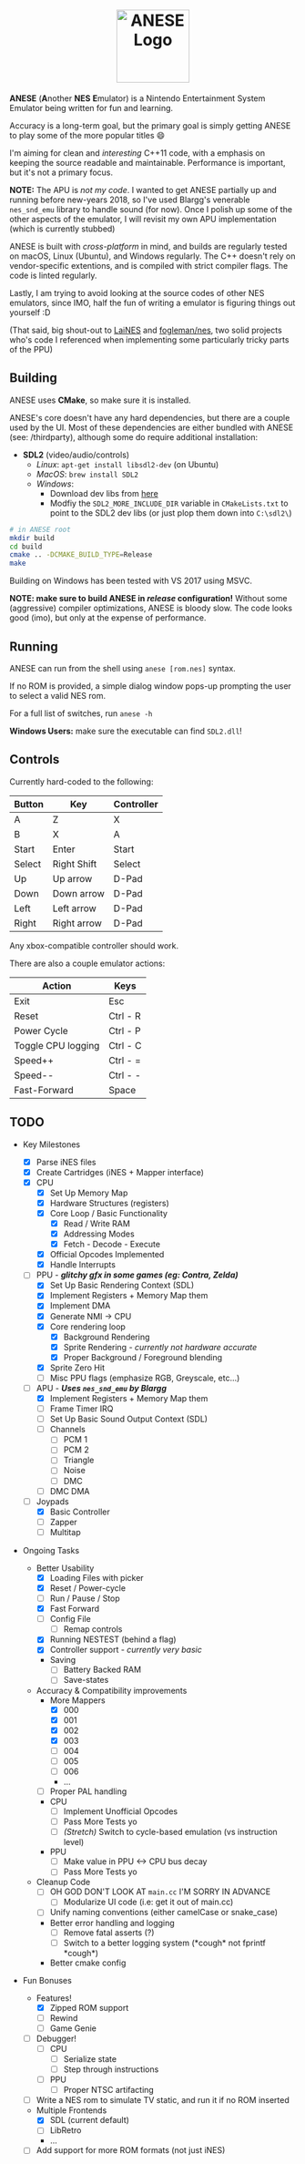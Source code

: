 <h1 align="center">
  <img height="128px" src="resources/icons/anese.ico" alt="ANESE Logo">
</h1>

**ANESE** (**A**nother **NES** **E**mulator) is a Nintendo Entertainment System
Emulator being written for fun and learning.

Accuracy is a long-term goal, but the primary goal is simply getting ANESE to
play some of the more popular titles :smile:

I'm aiming for clean and _interesting_ C++11 code, with a emphasis on keeping
the source readable and maintainable. Performance is important, but it's not a
primary focus.

**NOTE:** The APU is _not my code_. I wanted to get ANESE partially up and
running before new-years 2018, so I've used Blargg's venerable `nes_snd_emu`
library to handle sound (for now). Once I polish up some of the other aspects
of the emulator, I will revisit my own APU implementation (which is currently
stubbed)

ANESE is built with _cross-platform_ in mind, and builds are regularly tested on
macOS, Linux (Ubuntu), and Windows regularly. The C++ doesn't rely on
vendor-specific extentions, and is compiled with strict compiler flags. The code
is linted regularly.

Lastly, I am trying to avoid looking at the source codes of other NES emulators,
since IMO, half the fun of writing a emulator is figuring things out yourself :D

(That said, big shout-out to [LaiNES](https://github.com/AndreaOrru/LaiNES) and
[fogleman/nes](https://github.com/fogleman/nes), two solid projects who's code I
referenced when implementing some particularly tricky parts of the PPU)

## Building

ANESE uses **CMake**, so make sure it is installed.

ANESE's core doesn't have any hard dependencies, but there are a couple used by
the UI. Most of these dependencies are either bundled with ANESE
(see: /thirdparty), although some do require additional installation:

- **SDL2** (video/audio/controls)
  - _Linux_: `apt-get install libsdl2-dev` (on Ubuntu)
  - _MacOS_: `brew install SDL2`
  - _Windows_:
    - Download dev libs from [here](https://www.libsdl.org/download-2.0.php)
    - Modfiy the `SDL2_MORE_INCLUDE_DIR` variable in `CMakeLists.txt` to point
      to the SDL2 dev libs (or just plop them down into `C:\sdl2\`)


```bash
# in ANESE root
mkdir build
cd build
cmake .. -DCMAKE_BUILD_TYPE=Release
make
```

Building on Windows has been tested with VS 2017 using MSVC.

**NOTE: make sure to build ANESE in _release_ configuration!**
Without some (aggressive) compiler optimizations, ANESE is bloody slow.
The code looks good (imo), but only at the expense of performance.

## Running

ANESE can run from the shell using `anese [rom.nes]` syntax.

If no ROM is provided, a simple dialog window pops-up prompting the user to
select a valid NES rom.

For a full list of switches, run `anese -h`

**Windows Users:** make sure the executable can find `SDL2.dll`!

## Controls

Currently hard-coded to the following:

Button | Key         | Controller
-------|-------------|------------
A      | Z           | X
B      | X           | A
Start  | Enter       | Start
Select | Right Shift | Select
Up     | Up arrow    | D-Pad
Down   | Down arrow  | D-Pad
Left   | Left arrow  | D-Pad
Right  | Right arrow | D-Pad

Any xbox-compatible controller should work.

There are also a couple emulator actions:

Action             | Keys
-------------------|--------
Exit               | Esc
Reset              | Ctrl - R
Power Cycle        | Ctrl - P
Toggle CPU logging | Ctrl - C
Speed++            | Ctrl - =
Speed--            | Ctrl - -
Fast-Forward       | Space

## TODO

- Key Milestones
  - [x] Parse iNES files
  - [x] Create Cartridges (iNES + Mapper interface)
  - [x] CPU
    - [x] Set Up Memory Map
    - [x] Hardware Structures (registers)
    - [x] Core Loop / Basic Functionality
      - [x] Read / Write RAM
      - [x] Addressing Modes
      - [x] Fetch - Decode - Execute
    - [x] Official Opcodes Implemented
    - [x] Handle Interrupts
  - [ ] PPU - ***glitchy gfx in some games (eg: Contra, Zelda)***
    - [x] Set Up Basic Rendering Context (SDL)
    - [x] Implement Registers + Memory Map them
    - [x] Implement DMA
    - [x] Generate NMI -> CPU
    - [x] Core rendering loop
      - [x] Background Rendering
      - [x] Sprite Rendering - _currently not hardware accurate_
      - [x] Proper Background / Foreground blending
    - [x] Sprite Zero Hit
    - [ ] Misc PPU flags (emphasize RGB, Greyscale, etc...)
  - [ ] APU - ***Uses `nes_snd_emu` by Blargg***
    - [x] Implement Registers + Memory Map them
    - [ ] Frame Timer IRQ
    - [ ] Set Up Basic Sound Output Context (SDL)
    - [ ] Channels
      - [ ] PCM 1
      - [ ] PCM 2
      - [ ] Triangle
      - [ ] Noise
      - [ ] DMC
    - [ ] DMC DMA
  - [ ] Joypads
    - [x] Basic Controller
    - [ ] Zapper
    - [ ] Multitap

- Ongoing Tasks
  - Better Usability
    - [x] Loading Files with picker
    - [x] Reset / Power-cycle
    - [ ] Run / Pause / Stop
    - [x] Fast Forward
    - [ ] Config File
      - [ ] Remap controls
    - [x] Running NESTEST (behind a flag)
    - [x] Controller support - _currently very basic_
    - Saving
      - [ ] Battery Backed RAM
      - [ ] Save-states
  - Accuracy & Compatibility improvements
    - More Mappers
      - [x] 000
      - [x] 001
      - [x] 002
      - [x] 003
      - [ ] 004
      - [ ] 005
      - [ ] 006
      - ...
    - [ ] Proper PAL handling
    - CPU
      - [ ] Implement Unofficial Opcodes
      - [ ] Pass More Tests yo
      - [ ] _\(Stretch\)_ Switch to cycle-based emulation (vs instruction level)
    - PPU
      - [ ] Make value in PPU <-> CPU bus decay
      - [ ] Pass More Tests yo
  - Cleanup Code
    - [ ] OH GOD DON'T LOOK AT `main.cc` I'M SORRY IN ADVANCE
      - [ ] Modularize UI code (i.e: get it out of main.cc)
    - [ ] Unify naming conventions (either camelCase or snake_case)
    - Better error handling and logging
      - [ ] Remove fatal asserts (?)
      - [ ] Switch to a better logging system (\*cough\* not fprintf \*cough\*)
    - Better cmake config

- Fun Bonuses
  - Features!
    - [x] Zipped ROM support
    - [ ] Rewind
    - [ ] Game Genie
  - [ ] Debugger!
    - [ ] CPU
      - [ ] Serialize state
      - [ ] Step through instructions
    - [ ] PPU
      - [ ] Proper NTSC artifacting
  - [ ] Write a NES rom to simulate TV static, and run it if no ROM inserted
  - Multiple Frontends
    - [x] SDL (current default)
    - [ ] LibRetro
    - ...
  - [ ] Add support for more ROM formats (not just iNES)
